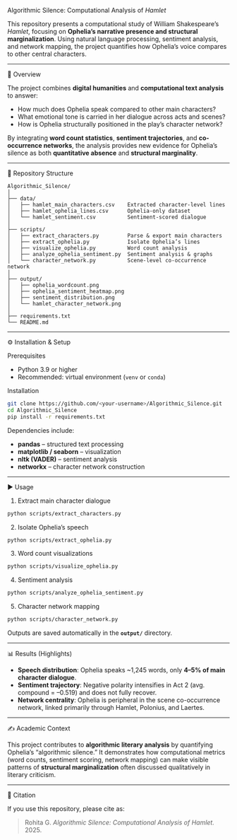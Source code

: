  Algorithmic Silence: Computational Analysis of *Hamlet*

This repository presents a computational study of William Shakespeare’s *Hamlet*, focusing on **Ophelia’s narrative presence and structural marginalization**. Using natural language processing, sentiment analysis, and network mapping, the project quantifies how Ophelia’s voice compares to other central characters.

---

 📌 Overview

The project combines **digital humanities** and **computational text analysis** to answer:

* How much does Ophelia speak compared to other main characters?
* What emotional tone is carried in her dialogue across acts and scenes?
* How is Ophelia structurally positioned in the play’s character network?

By integrating **word count statistics**, **sentiment trajectories**, and **co-occurrence networks**, the analysis provides new evidence for Ophelia’s silence as both **quantitative absence** and **structural marginality**.

---

 📂 Repository Structure

```
Algorithmic_Silence/
│
├── data/                    
│   ├── hamlet_main_characters.csv    Extracted character-level lines
│   ├── hamlet_ophelia_lines.csv      Ophelia-only dataset
│   └── hamlet_sentiment.csv          Sentiment-scored dialogue
│
├── scripts/                
│   ├── extract_characters.py         Parse & export main characters
│   ├── extract_ophelia.py            Isolate Ophelia’s lines
│   ├── visualize_ophelia.py          Word count analysis
│   ├── analyze_ophelia_sentiment.py  Sentiment analysis & graphs
│   └── character_network.py          Scene-level co-occurrence network
│
├── output/                  
│   ├── ophelia_wordcount.png
│   ├── ophelia_sentiment_heatmap.png
│   ├── sentiment_distribution.png
│   └── hamlet_character_network.png
│
├── requirements.txt
└── README.md
```

---

 ⚙️ Installation & Setup

 Prerequisites

* Python 3.9 or higher
* Recommended: virtual environment (`venv` or `conda`)

 Installation

```bash
git clone https://github.com/<your-username>/Algorithmic_Silence.git
cd Algorithmic_Silence
pip install -r requirements.txt
```

Dependencies include:

* **pandas** – structured text processing
* **matplotlib / seaborn** – visualization
* **nltk (VADER)** – sentiment analysis
* **networkx** – character network construction

---

 ▶️ Usage

 1. Extract main character dialogue

```bash
python scripts/extract_characters.py
```

 2. Isolate Ophelia’s speech

```bash
python scripts/extract_ophelia.py
```

 3. Word count visualizations

```bash
python scripts/visualize_ophelia.py
```

 4. Sentiment analysis

```bash
python scripts/analyze_ophelia_sentiment.py
```

 5. Character network mapping

```bash
python scripts/character_network.py
```

Outputs are saved automatically in the **`output/`** directory.

---

 📊 Results (Highlights)

* **Speech distribution**: Ophelia speaks \~1,245 words, only **4–5% of main character dialogue**.
* **Sentiment trajectory**: Negative polarity intensifies in Act 2 (avg. compound = –0.519) and does not fully recover.
* **Network centrality**: Ophelia is peripheral in the scene co-occurrence network, linked primarily through Hamlet, Polonius, and Laertes.

---

 ✍️ Academic Context

This project contributes to **algorithmic literary analysis** by quantifying Ophelia’s “algorithmic silence.”
It demonstrates how computational metrics (word counts, sentiment scoring, network mapping) can make visible patterns of **structural marginalization** often discussed qualitatively in literary criticism.

---

 📜 Citation

If you use this repository, please cite as:

> Rohita G. *Algorithmic Silence: Computational Analysis of Hamlet.* 2025.


